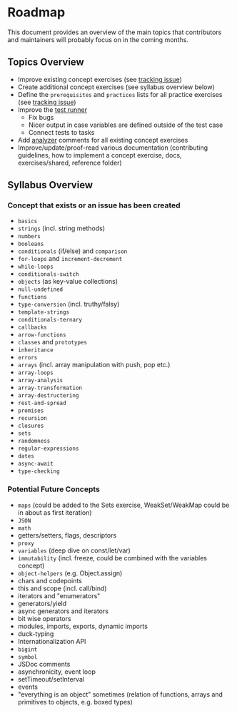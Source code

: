 # Roadmap

This document provides an overview of the main topics that contributors and maintainers will probably focus on in the coming months.

## Topics Overview

- Improve existing concept exercises (see [tracking issue](https://github.com/exercism/javascript/issues/1415))
- Create additional concept exercises (see syllabus overview below)
- Define the `prerequisites` and `practices` lists for all practice exercises (see [tracking issue](https://github.com/exercism/javascript/issues/960))
- Improve the [test runner](https://github.com/exercism/javascript-test-runner/)
  - Fix bugs
  - Nicer output in case variables are defined outside of the test case
  - Connect tests to tasks
- Add [analyzer](https://github.com/exercism/javascript-analyzer/) comments for all existing concept exercises
- Improve/update/proof-read various documentation (contributing guidelines, how to implement a concept exercise, docs, exercises/shared, reference folder)

## Syllabus Overview

### Concept that exists or an issue has been created

- `basics`
- `strings` (incl. string methods)
- `numbers`
- `booleans`
- `conditionals` (if/else) and `comparison`
- `for-loops` and `increment-decrement`
- `while-loops`
- `conditionals-switch`
- `objects` (as key-value collections)
- `null-undefined`
- `functions`
- `type-conversion` (incl. truthy/falsy)
- `template-strings`
- `conditionals-ternary`
- `callbacks`
- `arrow-functions`
- `classes` and `prototypes`
- `inheritance`
- `errors`
- `arrays` (incl. array manipulation with push, pop etc.)
- `array-loops`
- `array-analysis`
- `array-transformation`
- `array-destructering`
- `rest-and-spread`
- `promises`
- `recursion`
- `closures`
- `sets`
- `randomness`
- `regular-expressions`
- `dates`
- `async-await`
- `type-checking`

### Potential Future Concepts

- `maps` (could be added to the Sets exercise, WeakSet/WeakMap could be in about as first iteration)
- `JSON`
- `math`
- getters/setters, flags, descriptors
- `proxy`
- `variables` (deep dive on const/let/var)
- `immutability` (incl. freeze, could be combined with the variables concept)
- `object-helpers` (e.g. Object.assign)
- chars and codepoints
- this and scope (incl. call/bind)
- iterators and "enumerators"
- generators/yield
- async generators and iterators
- bit wise operators
- modules, imports, exports, dynamic imports
- duck-typing
- Internationalization API
- `bigint`
- `symbol`
- JSDoc comments
- asynchronicity, event loop
- setTimeout/setInterval
- events
- "everything is an object" sometimes (relation of functions, arrays and primitives to objects, e.g. boxed types)
